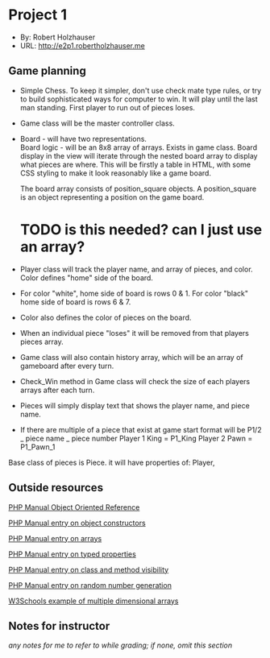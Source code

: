 # Project 1
+ By: Robert Holzhauser 
+ URL: <http://e2p1.robertholzhauser.me>

## Game planning
+ Simple Chess.  To keep it simpler, don't use check mate type rules, or try to build sophisticated ways for computer to win.
It will play until the last man standing.  First player to run out of pieces loses.

+ Game class will be the master controller class.

+ Board - will have two representations.  
  Board logic - will be an 8x8 array of arrays.  Exists in game class.
  Board display in the view will iterate through the nested board array to display what pieces are where.
     This will be firstly a table in HTML, with some CSS styling to make it look reasonably like a game board.

  The board array consists of position_square objects.    A position_square is an object representing a position on the game board.
  # TODO is this needed?  can I just use an array?

+ Player class will track the player name, and array of pieces, and color.  Color defines "home" side of the board.
+  For color "white", home side of board is rows 0 & 1.  For color "black" home side of board is rows 6 & 7.
+  Color also defines the color of pieces on the board.   
+ When an individual piece "loses" it will be removed from that players pieces array.

+ Game class will also contain history array, which will be an array of gameboard after every turn.


+ Check_Win method in Game class will check the size of each players arrays after each turn.

+ Pieces will simply display text that shows the player name, and piece name.
+ If there are multiple of a piece that exist at game start format will be P1/2 _ piece name _ piece number
    Player 1 King = P1_King
    Player 2 Pawn = P1_Pawn_1

Base class of pieces is Piece. it will have properties of:  Player, 



## Outside resources
[PHP Manual Object Oriented Reference](https://www.php.net/manual/en/language.oop5.basic.php)

[PHP Manual entry on object constructors](https://www.php.net/manual/en/language.oop5.decon.php)

[PHP Manual entry on arrays](https://www.php.net/manual/en/language.types.array.php)

[PHP Manual entry on typed properties](https://www.php.net/manual/en/language.oop5.properties.php)

[PHP Manual entry on class and method visibility](https://www.php.net/manual/en/language.oop5.visibility.php)

[PHP Manual entry on random number generation](https://www.php.net/manual/en/function.rand)

[W3Schools example of multiple dimensional arrays](https://www.w3schools.com/php/phptryit.asp?filename=tryphp_array_multi2)

## Notes for instructor
*any notes for me to refer to while grading; if none, omit this section*

